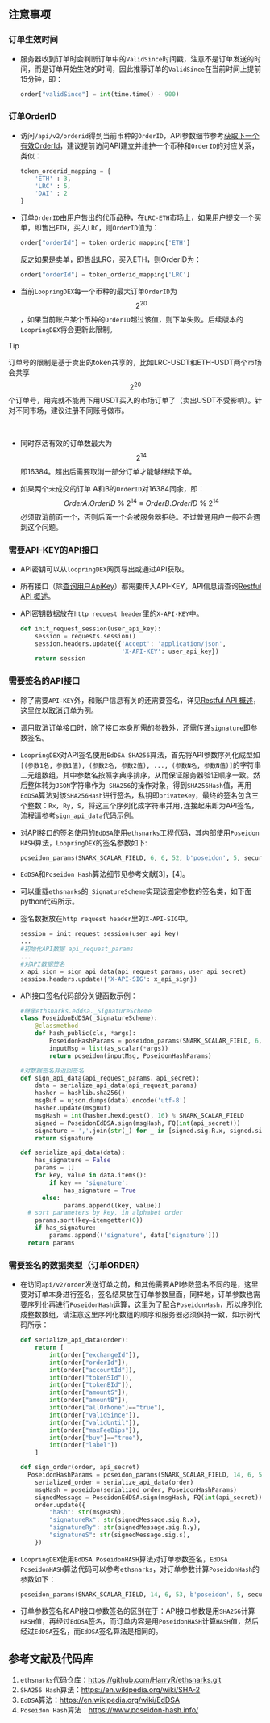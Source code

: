 ## 注意事项
<span id="TraderNotes"></span>

### 订单生效时间

- 服务器收到订单时会判断订单中的`ValidSince`时间戳，注意不是订单发送的时间，而是订单开始生效的时间，因此推荐订单的`ValidSince`在当前时间上提前15分钟，即：

  ```python
  order["validSince"] = int(time.time() - 900)
  ```

### 订单OrderID

- 访问`/api/v2/orderid`得到当前币种的`OrderID`，API参数细节参考[获取下一个有效OrderId](../dex_apis/getNextOrderId.md)，建议提前访问API建立并维护一个币种和`OrderID`的对应关系，类似：

  ```python
  token_orderid_mapping = {
      'ETH' : 3,
      'LRC' : 5，
      'DAI' : 2
  }
  ```

- 订单`OrderID`由用户售出的代币品种，在`LRC-ETH`市场上，如果用户提交一个买单，即售出`ETH`，买入`LRC`，则`OrderID`值为：

  ```python
  order["orderId"] = token_orderid_mapping['ETH']
  ```

  反之如果是卖单，即售出LRC，买入ETH，则OrderID为：

  ```python
  order["orderId"] = token_orderid_mapping['LRC']
  ```

- 当前`LoopringDEX`每一个币种的最大订单`OrderID`为$$ 2^{20} $$，如果当前账户某个币种的`OrderID`超过该值，则下单失败。后续版本的`LoopringDEX`将会更新此限制。

> [!TIP]
>
> 订单号的限制是基于卖出的token共享的，比如LRC-USDT和ETH-USDT两个市场会共享$$ 2^{20} $$个订单号，用完就不能再下用USDT买入的市场订单了（卖出USDT不受影响）。针对不同市场，建议注册不同账号做市。

<br/>

- 同时存活有效的订单数最大为$$ 2^{14} $$即16384。超出后需要取消一部分订单才能够继续下单。

- 如果两个未成交的订单 A和B的`OrderID`对16384同余，即：
  $$
  OrderA.OrderID\ \%\ 2^{14} \equiv OrderB.OrderID\ \%\ 2^{14}
  $$
  必须取消前面一个，否则后面一个会被服务器拒绝。不过普通用户一般不会遇到这个问题。

### 需要API-KEY的API接口

- API密钥可以从`loopringDEX`网页导出或通过API获取。

- 所有接口（除[查询用户ApiKey](./dex_apis/getApiKey.md)）都需要传入API-KEY，API信息请查询[Restful API 概述](../rest_api_overview.md)。

- API密钥数据放在`http request header`里的`X-API-KEY`中。

  ```python
  def init_request_session(user_api_key):
      session = requests.session()
      session.headers.update({'Accept': 'application/json',
                              'X-API-KEY': user_api_key})
      return session
  ```

### 需要签名的API接口

- 除了需要`API-KEY`外，和账户信息有关的还需要签名，详见[Restful API 概述](../rest_api_overview.md)，这里仅以[取消订单](../dex_apis/cancelOrders.md)为例。

- 调用取消订单接口时，除了接口本身所需的参数外，还需传递`signature`即参数签名。

- `LoopringDEX`对API签名使用`EdDSA SHA256`算法，首先将API参数序列化成型如`[(参数1名, 参数1值), (参数2名, 参数2值), ..., (参数N名, 参数N值)]`的字符串二元组数组，其中参数名按照字典序排序，从而保证服务器验证顺序一致。然后整体转为`JSON`字符串作为` SHA256`的操作对象，得到`SHA256Hash`值，再用`EdDSA`算法对该`SHA256Hash`进行签名，私钥即`privateKey`，最终的签名包含三个整数：`Rx, Ry, S`，将这三个序列化成字符串并用`,`连接起来即为API签名，流程请参考`sign_api_data`代码示例。

- 对API接口的签名使用的`EdDSA`使用`ethsnarks`工程代码，其内部使用`Poseidon HASH`算法，`LoopringDEX`的签名参数如下:

  ```python
  poseidon_params(SNARK_SCALAR_FIELD, 6, 6, 52, b'poseidon', 5, security_target=128)
  ```

- `EdDSA`和`Poseidon Hash`算法细节见参考文献[3]，[4]。

- 可以重载`ethsnarks`的`_SignatureScheme`实现该固定参数的签名类，如下面python代码所示。

- 签名数据放在`http request header`里的`X-API-SIG`中。

  ```python
  session = init_request_session(user_api_key)
  ...
  #初始化API数据 api_request_params
  ...
  #对API数据签名
  x_api_sign = sign_api_data(api_request_params，user_api_secret)
  session.headers.update({'X-API-SIG': x_api_sign})
  ```

- API接口签名代码部分关键函数示例：

  ```python
  #继承ethsnarks.eddsa._SignatureScheme
  class PoseidonEdDSA(_SignatureScheme):
      @classmethod
      def hash_public(cls, *args):
          PoseidonHashParams = poseidon_params(SNARK_SCALAR_FIELD, 6, 6, 52, b'poseidon', 5, security_target=128)
          inputMsg = list(as_scalar(*args))
          return poseidon(inputMsg, PoseidonHashParams)
  
  #对数据签名并返回签名
  def sign_api_data(api_request_params，api_secret):
      data = serialize_api_data(api_request_params)
      hasher = hashlib.sha256()
      msgBuf = ujson.dumps(data).encode('utf-8')
      hasher.update(msgBuf)
      msgHash = int(hasher.hexdigest(), 16) % SNARK_SCALAR_FIELD
      signed = PoseidonEdDSA.sign(msgHash, FQ(int(api_secret)))
      signature = ','.join(str(_) for _ in [signed.sig.R.x, signed.sig.R.y, signed.sig.s])
      return signature
  
  def serialize_api_data(data):
      has_signature = False
      params = []
      for key, value in data.items():
          if key == 'signature':
              has_signature = True
        else:
              params.append((key, value))
  	# sort parameters by key, in alphabet order
      params.sort(key=itemgetter(0))
      if has_signature:
          params.append(('signature', data['signature']))
    return params
  ```

### 需要签名的数据类型（订单ORDER）

- 在访问`api/v2/order`发送订单之前，和其他需要API参数签名不同的是，这里要对订单本身进行签名，签名结果放在订单参数里面，同样地，订单参数也需要序列化再进行`PoseidonHash`运算，这里为了配合`PoseidonHash`，所以序列化成整数数组，请注意这里序列化数组的顺序和服务器必须保持一致，如示例代码所示：

  ```python
  def serialize_api_data(order):
      return [
          int(order["exchangeId"]),
          int(order["orderId"]),
          int(order["accountId"]),
          int(order["tokenSId"]),
          int(order["tokenBId"]),
          int(order["amountS"]),
          int(order["amountB"]),
          int(order["allOrNone"]=="true"),
          int(order["validSince"]),
          int(order["validUntil"]),
          int(order["maxFeeBips"]),
          int(order["buy"]=="true"),
          int(order["label"])
      ]
  
  def sign_order(order, api_secret)
    PoseidonHashParams = poseidon_params(SNARK_SCALAR_FIELD, 14, 6, 53, b'poseidon', 5, security_target=128)
      serialized_order = serialize_api_data(order)
      msgHash = poseidon(serialized_order, PoseidonHashParams)
      signedMessage = PoseidonEdDSA.sign(msgHash, FQ(int(api_secret)))
      order.update({
          "hash": str(msgHash),
          "signatureRx": str(signedMessage.sig.R.x),
          "signatureRy": str(signedMessage.sig.R.y),
          "signatureS": str(signedMessage.sig.s),
      })
  ```

- `LoopringDEX`使用`EdDSA PoseidonHASH`算法对订单参数签名，`EdDSA PoseidonHASH`算法代码可以参考`ethsnarks`，对订单参数计算`PoseidonHash`的参数如下：

  ```python
  poseidon_params(SNARK_SCALAR_FIELD, 14, 6, 53, b'poseidon', 5, security_target=128)
  ```

- 订单参数签名和API接口参数签名的区别在于：API接口参数是用`SHA256`计算`HASH`值，再经过`EdDSA`签名，而订单内容是用`PoseidonHASH`计算`HASH`值，然后经过`EdDSA`签名，而`EdDSA`签名算法是相同的。

## 参考文献及代码库

1. `ethsnarks`代码仓库：https://github.com/HarryR/ethsnarks.git
2. `SHA256 Hash`算法：<https://en.wikipedia.org/wiki/SHA-2>
3. `EdDSA`算法：<https://en.wikipedia.org/wiki/EdDSA>
4. `Poseidon Hash`算法：<https://www.poseidon-hash.info/>

